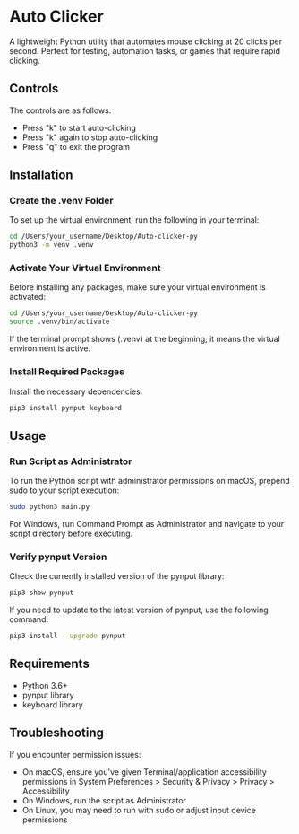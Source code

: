 # Auto Clicker

A lightweight Python utility that automates mouse clicking at 20 clicks per second. Perfect for testing, automation tasks, or games that require rapid clicking.

## Controls

The controls are as follows:
- Press "k" to start auto-clicking
- Press "k" again to stop auto-clicking
- Press "q" to exit the program

## Installation

### Create the .venv Folder

To set up the virtual environment, run the following in your terminal:
```bash
cd /Users/your_username/Desktop/Auto-clicker-py
python3 -m venv .venv
```

### Activate Your Virtual Environment

Before installing any packages, make sure your virtual environment is activated:
```bash
cd /Users/your_username/Desktop/Auto-clicker-py
source .venv/bin/activate
```
If the terminal prompt shows (.venv) at the beginning, it means the virtual environment is active.

### Install Required Packages

Install the necessary dependencies:
```bash
pip3 install pynput keyboard
```

## Usage

### Run Script as Administrator

To run the Python script with administrator permissions on macOS, prepend sudo to your script execution:
```bash
sudo python3 main.py
```

For Windows, run Command Prompt as Administrator and navigate to your script directory before executing.

### Verify pynput Version

Check the currently installed version of the pynput library:
```bash
pip3 show pynput
```

If you need to update to the latest version of pynput, use the following command:
```bash
pip3 install --upgrade pynput
```

## Requirements

- Python 3.6+
- pynput library
- keyboard library

## Troubleshooting

If you encounter permission issues:
- On macOS, ensure you've given Terminal/application accessibility permissions in System Preferences > Security & Privacy > Privacy > Accessibility
- On Windows, run the script as Administrator
- On Linux, you may need to run with sudo or adjust input device permissions
